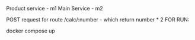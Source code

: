 Product service - m1
Main Service - m2

POST request for route /calc/:number - which return number * 2 
FOR RUN:

docker compose up 
